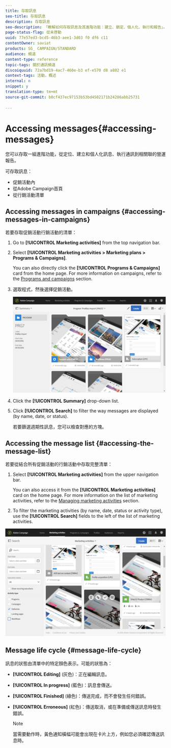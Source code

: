 ```yaml
---
title: 存取訊息
seo-title: 存取訊息
description: 存取訊息
seo-description: 「瞭解如何存取訊息及其進階功能：建立、鎖定、個人化、執行和報告」。
page-status-flag: 從未啓動
uuid: 77e57ed3-bcd5-46b3-aee1-3d03 f0 df6 c11
contentOwner: saviat
products: SG_ CAMPAIGN/STANDARD
audience: 頻道
content-type: reference
topic-tags: 關於通訊頻道
discoiquuid: 72a7bd19-4ac7-460e-b3 ef-e570 d8 a802 e1
context-tags: 活動，概述
internal: n
snippet: y
translation-type: tm+mt
source-git-commit: b0cf437ec97153b53bd4502171b24286abb25731

---
```



# Accessing messages{#accessing-messages}

您可以存取一組進階功能，從定位、建立和個人化訊息、執行通訊到相關聯的營運報告。

可存取訊息：

* 促銷活動內
* 從Adobe Campaign首頁
* 從行銷活動清單

## Accessing messages in campaigns {#accessing-messages-in-campaigns}

若要存取促銷活動行銷活動的清單：

1. Go to **[!UICONTROL Marketing activities]** from the top navigation bar.
1. Select **[!UICONTROL Marketing activities > Marketing plans > Programs & Campaigns]**.

   You can also directly click the **[!UICONTROL Programs & Campaigns]** card from the home page. For more information on campaigns, refer to the [Programs and campaigns](../../start/using/programs-and-campaigns.md) section.

1. 選取程式，然後選擇促銷活動。

   ![](assets/delivery_list_1.png)

1. Click the **[!UICONTROL Summary]** drop-down list.
1. Click **[!UICONTROL Search]** to filter the way messages are displayed (by name, date, or status).

   若要篩選週期性訊息，您可以檢查對應的方塊。

## Accessing the message list {#accessing-the-message-list}

若要從結合所有促銷活動的行銷活動中存取完整清單：

1. Select **[!UICONTROL Marketing activities]** from the upper navigation bar.

   You can also access it from the **[!UICONTROL Marketing activities]** card on the home page. For more information on the list of marketing activities, refer to the [Managing marketing activities](../../start/using/marketing-activities.md#creating-a-marketing-activity) section.

1. To filter the marketing activities (by name, date, status or activity type), use the **[!UICONTROL Search]** fields to the left of the list of marketing activities.

![](assets/delivery_list_2.png)

## Message life cycle {#message-life-cycle}

訊息的狀態由清單中的特定顏色表示。可能的狀態為：

* **[!UICONTROL Editing]** (灰色)：正在編輯訊息。
* **[!UICONTROL In progress]** (藍色)：訊息會傳送。
* **[!UICONTROL Finished]** (綠色)：傳送完成，而不會發生任何錯誤。
* **[!UICONTROL Erroneous]** (紅色)：傳送取消，或在準備或傳送訊息時發生錯誤。

   >[!NOTE]
   >
   >當需要動作時，黃色通知橫幅可能會出現在卡片上方，例如您必須確認傳送訊息時。

